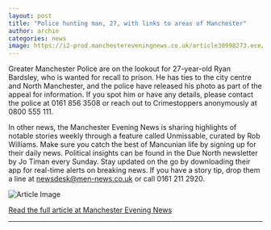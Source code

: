 ```yaml
---
layout: post
title: "Police hunting man, 27, with links to areas of Manchester"
author: archie
categories: news
image: https://i2-prod.manchestereveningnews.co.uk/article30998273.ece/ALTERNATES/s1200/1_men_130225_RyanBardsley.jpg
---
```

Greater Manchester Police are on the lookout for 27-year-old Ryan Bardsley, who is wanted for recall to prison. He has ties to the city centre and North Manchester, and the police have released his photo as part of the appeal for information. If you spot him or have any details, please contact the police at 0161 856 3508 or reach out to Crimestoppers anonymously at 0800 555 111. 

In other news, the Manchester Evening News is sharing highlights of notable stories weekly through a feature called Unmissable, curated by Rob Williams. Make sure you catch the best of Mancunian life by signing up for their daily news. Political insights can be found in the Due North newsletter by Jo Timan every Sunday. Stay updated on the go by downloading their app for real-time alerts on breaking news. If you have a story tip, drop them a line at newsdesk@men-news.co.uk or call 0161 211 2920.

![Article Image](https://i2-prod.manchestereveningnews.co.uk/article30998273.ece/ALTERNATES/s1200/1_men_130225_RyanBardsley.jpg)

[Read the full article at Manchester Evening News](https://www.manchestereveningnews.co.uk/news/greater-manchester-news/police-hunting-man-27-links-32570992)

---
